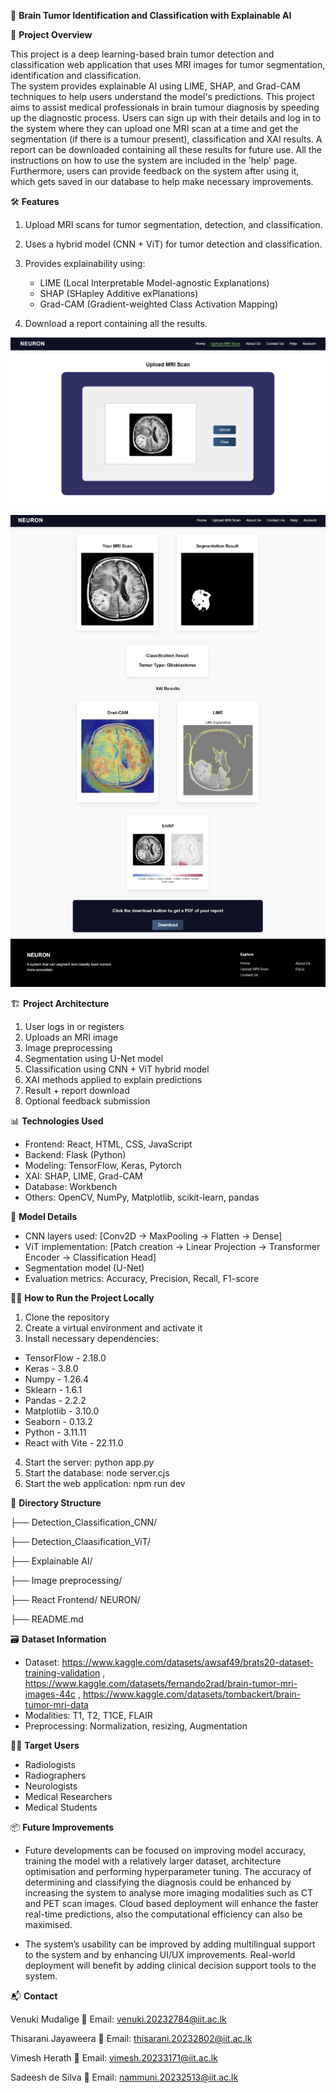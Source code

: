 🧠 **Brain Tumor Identification and Classification with Explainable AI** 

📌 **Project Overview** 

This project is a deep learning-based brain tumor detection and classification web application that uses MRI images for tumor segmentation, identification and classification.  
The system provides explainable AI using LIME, SHAP, and Grad-CAM techniques to help users understand the model's predictions. This project aims to assist medical professionals
in brain tumour diagnosis by speeding up the diagnostic process. Users can sign up with their details and log in to the system where they can upload one MRI scan at a time and
get the segmentation (if there is a tumour present), classification and XAI results. A report can be downloaded containing all these results for future use. All the instructions
on how to use the system are included in the 'help' page. Furthermore, users can provide feedback on the system after using it, which gets saved in our database to help make
necessary improvements. 

🛠️ **Features** 

1. Upload MRI scans for tumor segmentation, detection, and classification.
2. Uses a hybrid model (CNN + ViT) for tumor detection and classification.
3. Provides explainability using: 

   - LIME (Local Interpretable Model-agnostic Explanations)
   - SHAP (SHapley Additive exPlanations) 
   - Grad-CAM (Gradient-weighted Class Activation Mapping) 

4. Download a report containing all the results.
   

![image alt](https://github.com/TharinsaMudalige/Neuron-Brain_Tumor_Detection_Classification_with_XAI/blob/2865a356620a37df6cba8d3084aaa5ee371e3408/Readme_images/img_1.png)


![image alt](https://github.com/TharinsaMudalige/Neuron-Brain_Tumor_Detection_Classification_with_XAI/blob/2865a356620a37df6cba8d3084aaa5ee371e3408/Readme_images/img_2.jpg)

🏗️ **Project Architecture** 

1. User logs in or registers 
2. Uploads an MRI image 
3. Image preprocessing 
4. Segmentation using U-Net model 
5. Classification using CNN + ViT hybrid model
6. XAI methods applied to explain predictions 
7. Result + report download 
8. Optional feedback submission 

📊 **Technologies Used** 

- Frontend: React, HTML, CSS, JavaScript
- Backend: Flask (Python) 
- Modeling: TensorFlow, Keras, Pytorch
- XAI: SHAP, LIME, Grad-CAM 
- Database: Workbench 
- Others: OpenCV, NumPy, Matplotlib, scikit-learn, pandas 

🧪 **Model Details** 

- CNN layers used: [Conv2D → MaxPooling → Flatten → Dense] 
- ViT implementation: [Patch creation → Linear Projection → Transformer Encoder → Classification Head] 
- Segmentation model (U-Net)
- Evaluation metrics: Accuracy, Precision, Recall, F1-score 

🧑‍💻 **How to Run the Project Locally** 

1. Clone the repository 
2. Create a virtual environment and activate it 
3. Install necessary dependencies:  

- TensorFlow - 2.18.0 
- Keras - 3.8.0 
- Numpy - 1.26.4
- Sklearn - 1.6.1
- Pandas - 2.2.2
- Matplotlib - 3.10.0
- Seaborn - 0.13.2 
- Python - 3.11.11
- React with Vite - 22.11.0 
 
4. Start the server: python app.py
5. Start the database: node server.cjs
6. Start the web application: npm run dev 

📁 **Directory Structure** 

├── Detection_Classification_CNN/ 

├── Detection_Claasification_ViT/

├── Explainable AI/ 

├── Image preprocessing/

├── React Frontend/ NEURON/ 

├── README.md 

🗃️ **Dataset Information** 

- Dataset: https://www.kaggle.com/datasets/awsaf49/brats20-dataset-training-validation , https://www.kaggle.com/datasets/fernando2rad/brain-tumor-mri-images-44c ,
  https://www.kaggle.com/datasets/tombackert/brain-tumor-mri-data
- Modalities: T1, T2, T1CE, FLAIR 
- Preprocessing: Normalization, resizing, Augmentation  

👩‍⚕️ **Target Users** 

- Radiologists
- Radiographers
- Neurologists 
- Medical Researchers
- Medical Students 

📦 **Future Improvements** 

- Future developments can be focused on improving model accuracy, training the model with a relatively larger dataset, architecture optimisation and performing hyperparameter tuning.
The accuracy of determining and classifying the diagnosis could be enhanced by increasing the system to analyse more imaging modalities such as CT and PET scan images. Cloud based
deployment will enhance the faster real-time predictions, also the computational efficiency can also be maximised.  

- The system’s usability can be improved by adding multilingual support to the system and by enhancing UI/UX improvements. Real-world deployment will benefit by adding clinical decision
support tools to the system.  

📬 **Contact** 

Venuki Mudalige 
📧 Email: venuki.20232784@iit.ac.lk  

Thisarani Jayaweera 
📧 Email: thisarani.20232802@iit.ac.lk  

Vimesh Herath 
📧 Email: vimesh.20233171@iit.ac.lk   

Sadeesh de Silva
📧 Email: nammuni.20232513@iit.ac.lk 

 
